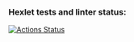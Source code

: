 ### Hexlet tests and linter status:
[![Actions Status](https://github.com/smirnov-vv/frontend-project-11/workflows/hexlet-check/badge.svg)](https://github.com/smirnov-vv/frontend-project-11/actions)